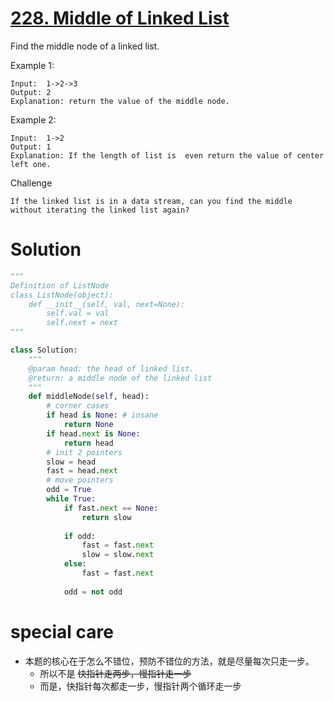 # [228. Middle of Linked List](https://www.lintcode.com/problem/middle-of-linked-list/description)
Find the middle node of a linked list.

Example 1:
```
Input:  1->2->3
Output: 2	
Explanation: return the value of the middle node.
```
Example 2:
```
Input:  1->2
Output: 1	
Explanation: If the length of list is  even return the value of center left one.	
```
Challenge
```
If the linked list is in a data stream, can you find the middle without iterating the linked list again?
```
# Solution
```python
"""
Definition of ListNode
class ListNode(object):
    def __init__(self, val, next=None):
        self.val = val
        self.next = next
"""

class Solution:
    """
    @param head: the head of linked list.
    @return: a middle node of the linked list
    """
    def middleNode(self, head):
        # corner cases
        if head is None: # insane
            return None
        if head.next is None:
            return head
        # init 2 pointers
        slow = head
        fast = head.next
        # move pointers
        odd = True
        while True:
            if fast.next == None:
                return slow
            
            if odd:
                fast = fast.next
                slow = slow.next
            else:
                fast = fast.next
                
            odd = not odd
```
# special care
- 本题的核心在于怎么不错位，预防不错位的方法，就是尽量每次只走一步。
    - 所以不是 ~~快指针走两步，慢指针走一步~~
    - 而是，快指针每次都走一步，慢指针两个循环走一步